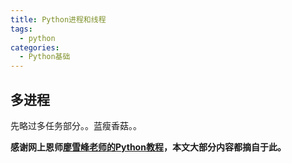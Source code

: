```yaml
---
title: Python进程和线程
tags:
  - python
categories:
  - Python基础
---
```


## 多进程
先略过多任务部分。。蓝瘦香菇。。


**感谢网上恩师[廖雪峰老师的Python教程][廖雪峰老师的教程]，本文大部分内容都摘自于此。**

[廖雪峰老师的教程]: http://www.liaoxuefeng.com/wiki/001374738125095c955c1e6d8bb493182103fac9270762a000